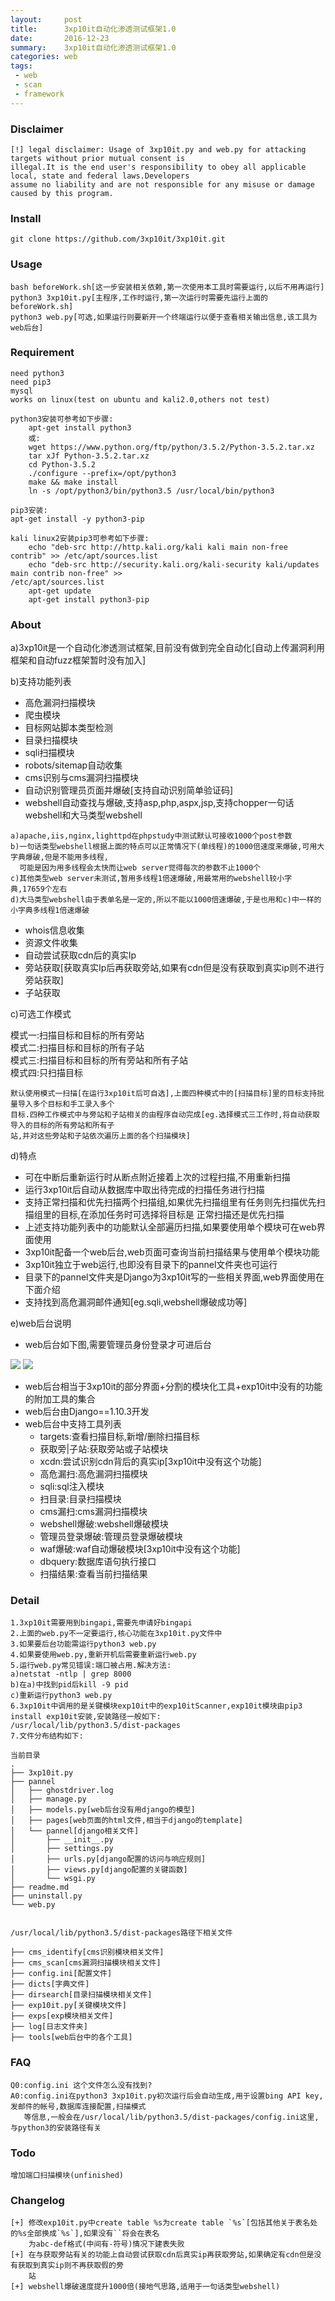 ```yaml
---
layout:     post
title:      3xp10it自动化渗透测试框架1.0
date:       2016-12-23
summary:    3xp10it自动化渗透测试框架1.0
categories: web
tags:
 - web
 - scan
 - framework
---
```


### Disclaimer

```
[!] legal disclaimer: Usage of 3xp10it.py and web.py for attacking targets without prior mutual consent is 
illegal.It is the end user's responsibility to obey all applicable local, state and federal laws.Developers
assume no liability and are not responsible for any misuse or damage caused by this program.
```

### Install 

```
git clone https://github.com/3xp10it/3xp10it.git
```

### Usage

```
bash beforeWork.sh[这一步安装相关依赖,第一次使用本工具时需要运行,以后不用再运行]
python3 3xp10it.py[主程序,工作时运行,第一次运行时需要先运行上面的beforeWork.sh]
python3 web.py[可选,如果运行则要新开一个终端运行以便于查看相关输出信息,该工具为web后台]
```

### Requirement

```
need python3
need pip3
mysql
works on linux(test on ubuntu and kali2.0,others not test)

python3安装可参考如下步骤:
	apt-get install python3
	或:
	wget https://www.python.org/ftp/python/3.5.2/Python-3.5.2.tar.xz
	tar xJf Python-3.5.2.tar.xz
	cd Python-3.5.2
	./configure --prefix=/opt/python3
	make && make install
	ln -s /opt/python3/bin/python3.5 /usr/local/bin/python3
	
pip3安装:
apt-get install -y python3-pip

kali linux2安装pip3可参考如下步骤:
	echo "deb-src http://http.kali.org/kali kali main non-free contrib" >> /etc/apt/sources.list
	echo "deb-src http://security.kali.org/kali-security kali/updates main contrib non-free" >>
/etc/apt/sources.list
	apt-get update
	apt-get install python3-pip
```

### About

a)3xp10it是一个自动化渗透测试框架,目前没有做到完全自动化[自动上传漏洞利用框架和自动fuzz框架暂时没有加入]

b)支持功能列表

- 高危漏洞扫描模块
- 爬虫模块
- 目标网站脚本类型检测
- 目录扫描模块
- sqli扫描模块
- robots/sitemap自动收集
- cms识别与cms漏洞扫描模块
- 自动识别管理员页面并爆破[支持自动识别简单验证码]
- webshell自动查找与爆破,支持asp,php,aspx,jsp,支持chopper一句话webshell和大马类型webshell
```
a)apache,iis,nginx,lighttpd在phpstudy中测试默认可接收1000个post参数  
b)一句话类型webshell根据上面的特点可以正常情况下(单线程)的1000倍速度来爆破,可用大字典爆破,但是不能用多线程,
  可能是因为用多线程会太快而让web server觉得每次的参数不止1000个  
c)其他类型web server未测试,暂用多线程1倍速爆破,用最常用的webshell较小字典,17659个左右  
d)大马类型webshell由于表单名是一定的,所以不能以1000倍速爆破,于是也用和c)中一样的小字典多线程1倍速爆破  
```
- whois信息收集
- 资源文件收集
- 自动尝试获取cdn后的真实Ip
- 旁站获取[获取真实Ip后再获取旁站,如果有cdn但是没有获取到真实ip则不进行旁站获取]
- 子站获取

c)可选工作模式

模式一:扫描目标和目标的所有旁站  
模式二:扫描目标和目标的所有子站  
模式三:扫描目标和目标的所有旁站和所有子站  
模式四:只扫描目标  

```
默认使用模式一扫描[在运行3xp10it后可自选],上面四种模式中的[扫描目标]里的目标支持批量导入多个目标和手工录入多个
目标.四种工作模式中与旁站和子站相关的由程序自动完成[eg.选择模式三工作时,将自动获取导入的目标的所有旁站和所有子
站,并对这些旁站和子站依次遍历上面的各个扫描模块]
```

d)特点

- 可在中断后重新运行时从断点附近接着上次的过程扫描,不用重新扫描
- 运行3xp10it后自动从数据库中取出待完成的扫描任务进行扫描
- 支持正常扫描和优先扫描两个扫描组,如果优先扫描组里有任务则先扫描优先扫描组里的目标,在添加任务时可选择将目标是
  正常扫描还是优先扫描
- 上述支持功能列表中的功能默认全部遍历扫描,如果要使用单个模块可在web界面使用
- 3xp10it配备一个web后台,web页面可查询当前扫描结果与使用单个模块功能
- 3xp10it独立于web运行,也即没有目录下的pannel文件夹也可运行
- 目录下的pannel文件夹是Django为3xp10it写的一些相关界面,web界面使用在下面介绍
- 支持找到高危漏洞邮件通知[eg.sqli,webshell爆破成功等] 

e)web后台说明

- web后台如下图,需要管理员身份登录才可进后台
<img src="https://raw.githubusercontent.com/3xp10it/pic/master/login.png">
<img src="https://raw.githubusercontent.com/3xp10it/pic/master/web.png">

- web后台相当于3xp10it的部分界面+分割的模块化工具+exp10it中没有的功能的附加工具的集合
- web后台由Django==1.10.3开发
- web后台中支持工具列表
	- targets:查看扫描目标,新增/删除扫描目标 
	- 获取旁|子站:获取旁站或子站模块
	- xcdn:尝试识别cdn背后的真实ip[3xp10it中没有这个功能]
	- 高危漏扫:高危漏洞扫描模块
	- sqli:sql注入模块
	- 扫目录:目录扫描模块
	- cms漏扫:cms漏洞扫描模块
	- webshell爆破:webshell爆破模块
	- 管理员登录爆破:管理员登录爆破模块
	- waf爆破:waf自动爆破模块[3xp10it中没有这个功能]
	- dbquery:数据库语句执行接口
	- 扫描结果:查看当前扫描结果

### Detail

```
1.3xp10it需要用到bingapi,需要先申请好bingapi
2.上面的web.py不一定要运行,核心功能在3xp10it.py文件中
3.如果要后台功能需运行python3 web.py
4.如果要使用web.py,重新开机后需要重新运行web.py
5.运行web.py常见错误:端口被占用.解决方法:
a)netstat -ntlp | grep 8000
b)在a)中找到pid后kill -9 pid
c)重新运行python3 web.py
6.3xp10it中调用的是关键模块exp10it中的exp10itScanner,exp10it模块由pip3 install exp10it安装,安装路径一般如下:
/usr/local/lib/python3.5/dist-packages
7.文件分布结构如下:

当前目录
.
├── 3xp10it.py
├── pannel
│   ├── ghostdriver.log
│   ├── manage.py
│   ├── models.py[web后台没有用django的模型]
│   ├── pages[web页面的html文件,相当于django的template]
│   └── pannel[django相关文件]
│       ├── __init__.py
│       ├── settings.py
│       ├── urls.py[django配置的访问与响应规则]
│       ├── views.py[django配置的关键函数]
│       └── wsgi.py
├── readme.md
├── uninstall.py
└── web.py


/usr/local/lib/python3.5/dist-packages路径下相关文件

├── cms_identify[cms识别模块相关文件]
├── cms_scan[cms漏洞扫描模块相关文件]
├── config.ini[配置文件]
├── dicts[字典文件]
├── dirsearch[目录扫描模块相关文件]
├── exp10it.py[关键模块文件]
├── exps[exp模块相关文件]
├── log[日志文件夹]
├── tools[web后台中的各个工具]

```

### FAQ

```
Q0:config.ini 这个文件怎么没有找到?
A0:config.ini在python3 3xp10it.py初次运行后会自动生成,用于设置bing API key,发邮件的帐号,数据库连接配置,扫描模式
   等信息,一般会在/usr/local/lib/python3.5/dist-packages/config.ini这里,与python3的安装路径有关
```

### Todo

```
增加端口扫描模块(unfinished)
```

### Changelog

```
[+] 修改exp10it.py中create table %s为create table `%s`[包括其他关于表名处的%s全部换成`%s`],如果没有``将会在表名
    为abc-def格式(中间有-符号)情况下建表失败
[+] 在与获取旁站有关的功能上自动尝试获取cdn后真实ip再获取旁站,如果确定有cdn但是没有获取到真实ip则不再获取假的旁
    站
[+] webshell爆破速度提升1000倍(接地气思路,适用于一句话类型webshell)
```
